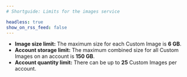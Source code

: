 ```yaml
---
# Shortguide: Limits for the images service

headless: true
show_on_rss_feed: false
---
```


- **Image size limit:** The maximum size for each Custom Image is **6 GB**.
- **Account storage limit:** The maximum combined size for all Custom Images on an account is **150 GB**.
- **Account quantity limit:** There can be up to **25** Custom Images per account.